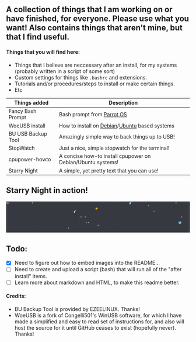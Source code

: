 ## A collection of things that I am working on or have finished, for everyone. Please use what you want! Also contains things that aren't mine, but that I find useful.

#### Things that you will find here:
- Things that I believe are neccessary after an install, for my systems (probably written in a script of some sort)
- Custom settings for things like `.bashrc` and extensions.
- Tutorials and/or procedures/steps to install or make certain things.
- Etc




Things added | Description
------------ | -------------
Fancy Bash Prompt| Bash prompt from [Parrot OS](https://parrotlinux.org/)
WoeUSB install | How to install on [Debian](https://www.debian.org/)/[Ubuntu](https://ubuntu.com/) based systems
BU USB Backup Tool| Amazingly simple way to back things up to USB!
StopWatch | Just a nice, simple stopwatch for the terminal!
cpupower-howto | A concise how-to install cpupower on Debian/Ubuntu systems!
Starry Night | A simple, yet pretty text that you can use!


## Starry Night in action!

![starrynight.png](https://github.com/OMGdaDPS/stuff/blob/master/starrynight.png)

## Todo:

- [x] Need to figure out how to embed images into the README...
- [ ] Need to create and upload a script (bash) that will run all of the "after install" items.
- [ ] Learn more about markdown and HTML, to make this readme better.

#### Credits:

- BU Backup Tool is provided by EZEELINUX. Thanks!
- WoeUSB is a fork of Congelli501's WinUSB software, for which I have made a simplified and easy to read set of instructions for, and also will host the source for it until GitHub ceases to exist (hopefully never). Thanks!
